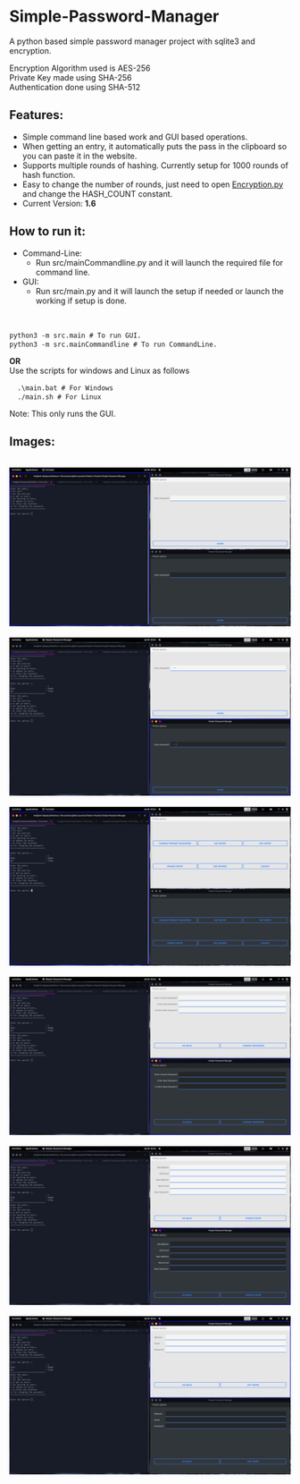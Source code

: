 # Simple-Password-Manager

A python based simple password manager project with sqlite3 and encryption.

Encryption Algorithm used is AES-256<br/>
Private Key made using SHA-256<br/>
Authentication done using SHA-512<br/>

## Features:
* Simple command line based work and GUI based operations.
* When getting an entry, it automatically puts the pass in the clipboard so you can paste it in the website.
* Supports multiple rounds of hashing. Currently setup for 1000 rounds of hash function. 
* Easy to change the number of rounds, just need to open [Encryption.py](src/working/Encryption.py) and change the HASH_COUNT constant.
* Current Version: <b>1.6</b>
## How to run it:
* Command-Line:
  * Run src/mainCommandline.py and it will launch the required file for command line.
* GUI:
  * Run src/main.py and it will launch the setup if needed or launch the working if setup is done.

<br/>

    python3 -m src.main # To run GUI.
    python3 -m src.mainCommandline # To run CommandLine.

<b>OR</b>
<br/>Use the scripts for windows and Linux as follows

      .\main.bat # For Windows 
      ./main.sh # For Linux

Note: This only runs the GUI. 

## Images:
<br/>
<img src = "img/1.png">
<br/><br/>
<img src = "img/2.png">
<br/><br/>
<img src = "img/3.png">
<br/><br/>
<img src = "img/4.png">
<br/><br/>
<img src = "img/5.png">
<br/><br/>
<img src = "img/6.png">
